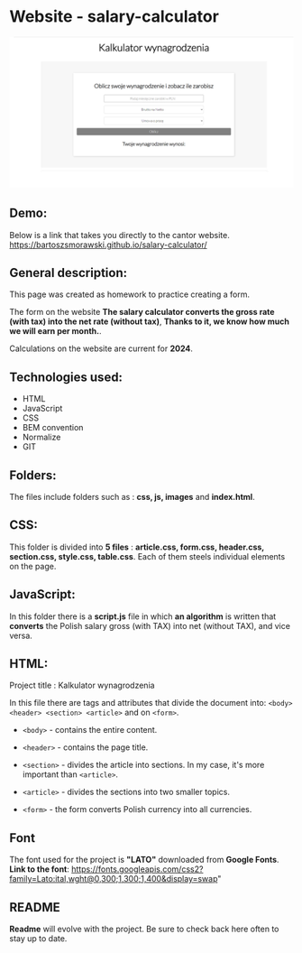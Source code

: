 # Website - salary-calculator

![salary-calculator](https://raw.githubusercontent.com/bartoszsmorawski/salary-calculator/main/image/salary-calculator.png)

## Demo:

Below is a link that takes you directly to the cantor website.
https://bartoszsmorawski.github.io/salary-calculator/

## General description:

This page was created as homework to practice creating a form.

The form on the website **The salary calculator converts the gross rate (with tax) into the net rate (without tax)**, **Thanks to it, we know how much we will earn per month.**.

Calculations on the website are current for **2024**.

## Technologies used:

- HTML
- JavaScript
- CSS
- BEM convention
- Normalize
- GIT

## Folders:

The files include folders such as : **css, js, images** and **index.html**.

## CSS:

This folder is divided into **5 files** : **article.css, form.css, header.css, section.css, style.css, table.css**. Each of them steels individual elements on the page.

## JavaScript:

In this folder there is a **script.js** file in which **an algorithm** is written that **converts** the Polish salary gross (with TAX) into net (without TAX), and vice versa.

## HTML:

Project title : Kalkulator wynagrodzenia

In this file there are tags and attributes that divide the document into:
`<body> <header> <section> <article>` and on `<form>`.

- `<body>` - contains the entire content.

- `<header>` - contains the page title.

- `<section>` - divides the article into sections. In my case, it's more important than `<article>`.

- `<article>` - divides the sections into two smaller topics.

- `<form>` - the form converts Polish currency into all currencies.

## Font

The font used for the project is **"LATO"** downloaded from **Google Fonts**.
**Link to the font**: https://fonts.googleapis.com/css2?family=Lato:ital,wght@0,300;1,300;1,400&display=swap"

## README

**Readme** will evolve with the project. Be sure to check back here often to stay up to date.
